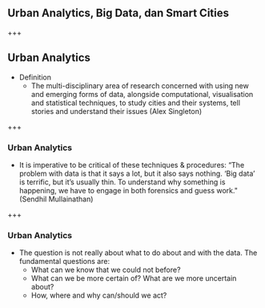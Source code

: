 ## Urban Analytics, Big Data, dan Smart Cities

+++
## Urban Analytics
- Definition
  - The multi-disciplinary area of research concerned with using new and emerging forms of data, alongside computational, visualisation and statistical techniques, to study cities and their systems, tell stories and understand their issues (Alex Singleton)

+++ 
### Urban Analytics
- It is imperative to be critical of these techniques & procedures: “The problem with data is that it says a lot, but it also says nothing. ‘Big data’ is terrific, but it’s usually thin. To understand why something is happening, we have to engage in both forensics and guess work." (Sendhil Mullainathan)

+++ 
### Urban Analytics
- The question is not really about what to do about and with the data. The fundamental questions are:
    - What can we know that we could not before?
    - What can we be more certain of? What are we more uncertain about?
    - How, where and why can/should we act?

